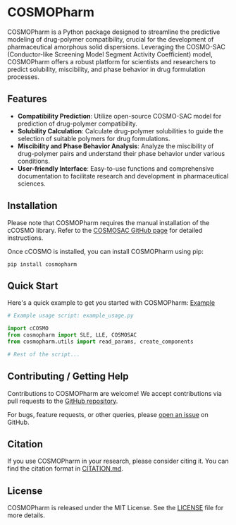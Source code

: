 # COSMOPharm

COSMOPharm is a Python package designed to streamline the predictive modeling of drug-polymer compatibility, crucial for the development of pharmaceutical amorphous solid dispersions. Leveraging the COSMO-SAC (Conductor-like Screening Model Segment Activity Coefficient) model, COSMOPharm offers a robust platform for scientists and researchers to predict solubility, miscibility, and phase behavior in drug formulation processes.

## Features

- **Compatibility Prediction**: Utilize open-source COSMO-SAC model for prediction of drug-polymer compatibility.
- **Solubility Calculation**: Calculate drug-polymer solubilities to guide the selection of suitable polymers for drug formulations.
- **Miscibility and Phase Behavior Analysis**: Analyze the miscibility of drug-polymer pairs and understand their phase behavior under various conditions.
- **User-friendly Interface**: Easy-to-use functions and comprehensive documentation to facilitate research and development in pharmaceutical sciences.

## Installation

Please note that COSMOPharm requires the manual installation of the cCOSMO library. Refer to the [COSMOSAC GitHub page](https://github.com/usnistgov/COSMOSAC) for detailed instructions.

Once cCOSMO is installed, you can install COSMOPharm using pip:

`pip install cosmopharm`

## Quick Start

Here's a quick example to get you started with COSMOPharm: [Example](https://github.com/ivanantolo/cosmopharm/blob/main/example_usage.py)

```python
# Example usage script: example_usage.py

import cCOSMO
from cosmopharm import SLE, LLE, COSMOSAC
from cosmopharm.utils import read_params, create_components

# Rest of the script...
```

## Contributing / Getting Help

Contributions to COSMOPharm are welcome! We accept contributions via pull requests to the [GitHub repository](https://github.com/ivanantolo/cosmopharm). 

For bugs, feature requests, or other queries, please [open an issue](https://github.com/ivanantolo/cosmopharm/issues) on GitHub.


## Citation

If you use COSMOPharm in your research, please consider citing it. You can find the citation format in [CITATION.md](https://github.com/ivanantolo/cosmopharm/CITATION.md).


## License

COSMOPharm is released under the MIT License. See the [LICENSE](https://github.com/ivanantolo/cosmopharm/LICENSE) file for more details.